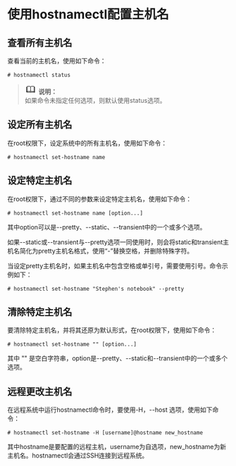 # 使用hostnamectl配置主机名<a name="ZH-CN_TOPIC_0183005797"></a>

## 查看所有主机名<a name="zh-cn_topic_0154473021_section547816643813"></a>

查看当前的主机名，使用如下命令：

```
# hostnamectl status
```

>![](./public_sys-resources/icon-note.gif) **说明：**   
>如果命令未指定任何选项，则默认使用status选项。  

## 设定所有主机名<a name="zh-cn_topic_0154473021_section16458523193817"></a>

在root权限下，设定系统中的所有主机名，使用如下命令：

```
# hostnamectl set-hostname name
```

## 设定特定主机名<a name="zh-cn_topic_0154473021_section19628194016387"></a>

在root权限下，通过不同的参数来设定特定主机名，使用如下命令：

```
# hostnamectl set-hostname name [option...]
```

其中option可以是\--pretty、\--static、\--transient中的一个或多个选项。

如果\--static或\--transient与\--pretty选项一同使用时，则会将static和transient主机名简化为pretty主机名格式，使用“-”替换空格，并删除特殊字符。

当设定pretty主机名时，如果主机名中包含空格或单引号，需要使用引号。命令示例如下：

```
# hostnamectl set-hostname "Stephen's notebook" --pretty
```

## 清除特定主机名<a name="zh-cn_topic_0154473021_section1996517213917"></a>

要清除特定主机名，并将其还原为默认形式，在root权限下，使用如下命令：

```
# hostnamectl set-hostname "" [option...]
```

其中 "" 是空白字符串，option是\--pretty、\--static和\--transient中的一个或多个选项。

## 远程更改主机名<a name="zh-cn_topic_0154473021_section1530231411392"></a>

在远程系统中运行hostnamectl命令时，要使用-H，\--host 选项，使用如下命令：

```
# hostnamectl set-hostname -H [username]@hostname new_hostname
```

其中hostname是要配置的远程主机，username为自选项，new\_hostname为新主机名。hostnamectl会通过SSH连接到远程系统。

